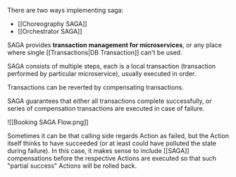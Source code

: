 There are two ways implementing saga:
- [[Choreography SAGA]]
- [[Orchestrator SAGA]]

SAGA provides **transaction management for microservices**, or any place where single [[Transactions|DB Transaction]] can't be used.

SAGA consists of multiple steps, each is a local transaction (transaction performed by particular microservice), usually executed in order.

Transactions can be reverted by compensating transactions.

SAGA guarantees that either all transactions complete successfully, or series of compensation transactions are executed in case of failure.

![[Booking SAGA Flow.png]]

Sometimes it can be that calling side regards Action as failed, but the Action itself thinks to have succeeded (or at least could have polluted the state during failure). In this case, it makes sense to include [[SAGA]] compensations before the respective Actions are executed so that such "partial success" Actions will be rolled back.
